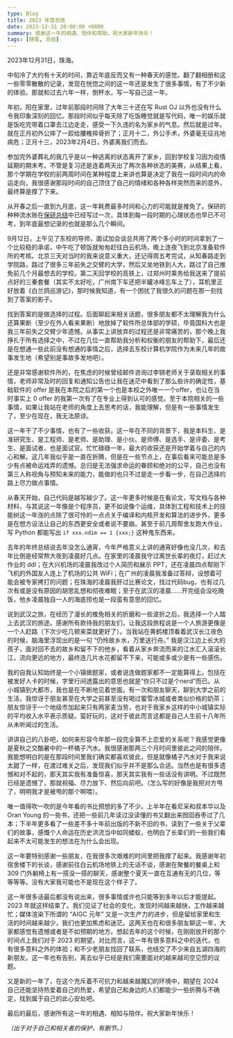 ```yaml
---
type: Blog
title: 2023 年度总结
date: 2023-12-31 20:00:00 +0800
summary: 感谢这一年的相遇、陪伴和帮助，祝大家新年快乐！
tags: [随笔, 总结]
---
```


2023年12月31日，珠海。

中旬冷了大约有十天的时间，靠近年底反而又有一种春天的感觉。翻了翻相册和这一些零零散散的记录，发现在恍惚之间的这一年还是发生了很多事情，有了不少新的体验。那就和过去六年一样，倒杯水，写一写自己这一年。

年初，阳在家里，过年前那段时间除了大年三十还在写 Rust OJ 以外也没有什么令我印象深刻的回忆。那段时间似乎每天除了吃饭睡觉就是写代码，唯一的娱乐就是饭吃完带着口罩去江边走走，感受一下久违的名为家乡的气息。然后就是过年。就在正月初外公摔了一跤给腰椎摔骨折了；正月十二，外公手术，外婆毫无征兆地病危；正月十三，2023年2月4日，外婆离我们而去。

参加完外婆葬礼的我几乎是以一种逃离的状态离开了家乡，回到学校复习因为疫情延期的期末考。不管是复习还是连着两天出了两次各种状态的美赛，从结果上看，那个学期在学校的前两周时间在某种程度上来讲也算是决定了我在一段时间内的命运走向，我很感谢那段时间的自己顶住了自己的情绪和各种各样突然而来的意外，最终算是撑了下来。

从开春之后一直到九月底，这一年耗费最多时间和心力的可能就是推免了。保研的种种流水账在[保研总结](/blog/about-baoyan)中已经写过一次，具体到每一段时期的心理状态也早已不可考，到年底最想记录的也就是那么几个瞬间。

9月12日，上午见了东校的导师，面试加会谈总共用了两个多小时的时间拿到了一个比较稳的承诺，中午吃了顿饭就匆匆赶往白云机场，晚上连夜飞到北京准备软件所的考核。北京三天对当时的我来说意义重大，还记得周五考完试，从知春路走到学院路，路过了很多三年前失之交臂的大学，然后又坐地铁到人大，路过了自己推免前几个月最想去的学校。第二天回学校的高铁上，过郑州时乘务给我送来了提前点好的三秦套餐（其实不太好吃，广州南下车还把半罐冰峰忘车上了），耳机里正好放着《白兰鸽巡游记》，那时候我知道，有一个困扰了我很久的问题在那一刻找到了答案的影子。

找到答案的是做选择的过程。后面聊起来相关话题，很多朋友都不太理解我为什么还算果断（至少在外人看来果断）地放掉了软件所总体部的学硕，毕竟国科大也是我三年前失之交臂少年遗憾。从事实上讲放弃的过程还是非常痛苦的，那个晚上我挣扎于所有选择之中，不过在几位一直帮助我分析和权衡的朋友的帮助下，最后还是在想通一些此前没有想通的事情之后，选择去东校计算机学院作为未来几年的故事发生地（希望别是事故多发地吧）。

还是非常感谢软件所的，在焦虑的时候曾经邮件咨询过李锎老师关于录取相关的事情，老师非常及时的回复和通知公告也让我在迷茫中看到了那么些许的确定性，基础软件的 offer 是我在本院之后的第一个也是本校之外唯一一个offer，也让在当时事实上 0 offer 的我第一次有了在专业上得到认可的感觉。至于本院相关的一些事情，如果让我站在老师的角度上去思考的话，我能理解，但是有一些事情发生了，至少在现在，我无法原谅。

这一年干了不少事情，也有了一些收获。这一年在不同的背景下，我是本科生、是准研究生、是工程师、是老师、是助理、是小伙、是师傅、是选手、是评委、是考生、是面试者、也是面试官。忙忙碌碌一年，最大的收获还是开始学着与自己的内心和解。这几年我似乎是一直在折腾，但是在一些节点上，在事后看来可能总是多少有点被命运戏弄的遗憾。总归是无法强求命运的眷顾和绝对的公平，自己也没有第三人称视角与预知未来的能力，能做的也只不过是走一步看一步，在自己选择的路上尽力做点事情。

从春天开始，自己代码是越写越少了。这一年更多时候是在看论文，写文档与各种材料，与其说这一年像是个程序员，更不如说像个运维，具体到工程和技术上的技能树这一年涨的点除了很可怜的一点点关于编译和内核开发和算法的进步外，更多是在想方设法让自己的东西更安全或者说不要崩。甚至于前几周帮舍友跑大作业，写 Python 都能写出 `if xxx.ndim == 1 {xxx;}` 这种鬼东西来。

去年的年终总结说去年没怎么通宵，今年严格意义上讲的通宵好像也没几次，和去年比倒是经常熬大夜到凌晨好几点。在家里的凌晨我守过离世长辈的夜灯，赶过大作业的 ddl；在大兴机场的凌晨我改过个人简历和展示 PPT，还在凌晨四点帮刚下飞机的外国友人连上了机场的公共 WiFi；在广州的凌晨我准备过答辩，设想着可能会被专家拷打的问题；在珠海的凌晨我肝过比赛论文，找过代码bug，也有过几次有或是没有原因的胡思乱想和彻夜难眠；至于在武汉的凌晨……开完组会没吃晚饭，他乡凌晨独自一人的海底捞也是一段蛮有意思的回忆。

说到武汉之旅，在经历了漫长的推免相关的折磨和一些波折之后，我选择一个人踏上去武汉的旅途。感谢所有款待我的朋友们，让我这段旅程说是一个人旅游更像是一个人赶路（下次少吃几顿来菜就更好了）。当我站在黄鹤楼顶看着武汉长江夜色的时候，脑海里浮现出的是一句 “仍怜故乡水，万里送行舟。” 我是汉江边上长大的孩子，面对回不去的故乡和留不下的他乡，看着从家乡奔流而来的江水汇入滚滚长江，流向更远的地方，最终连几片水花都留不下来，可能或多或少是有一些感伤。

我的自我认知始终是一个小镇做题家，或者说连做题家都不一定能算得上。包括在被发好人卡的时候，字里行间透露出的意思也就是“你只不过是个nerd”而已。从小城镇到大都市，我也是在不断地见着世面。有一次和朋友聊天，聊到大学之前的生活，我惊讶于朋友甚至在大学之前甚至没有喝过蜜雪冰城或者类似价格的奶茶；朋友惊讶于一个地级市加起来只有两家麦当劳，也对于我家乡这样的中小城镇实际的平均收入水平表示质疑。蛮好玩的，这对于彼此而言这都是自己人生前十八年所从未听闻过的生活。

讲讲自己的八卦吧，如何来形容今年那一段完全算不上恋爱的关系呢？我感觉更像是夏秋之交酷暑中的一杯橘子汽水。我很感谢那两三个月时间里彼此之间的陪伴。我能想明白的是在那段时间里我们确实都喜欢彼此，但是就像橘子汽水对于我来说太甜了一样，在渡过难关之后，发现我们似乎并不是那么合适。当然也是有很多遗憾和对不起的，那天其实我有准备惊喜，那天其实我有一些话没有讲明。不过既然已经是遗憾了，那就祝福、尽力放下、然后向前吧。（怎么写的好像是我把对方甩了，明明我才是被甩的那个啊喂）。

唯一值得吹一吹的是今年看的书比预想的多了不少。上半年在看尼采和叔本华以及 Oran Young 的一些书，还把一些前几年读过没读懂的书又翻出来囫囵吞枣过了几本；下半年更多看了一些差不多十年前出版的不新不旧的书，读到了一些关于父辈们的故事，感慨个人命运在历史洪流当中如同蝼蚁，也明白了长辈们的一些我们看起来不太可能发生的想法在为什么会出现。

这一年要特别感谢一些朋友，在我很多次艰难的时间里把我撑了起来。我感谢年初宿舍楼下的长谈，感谢前往白云机场地铁上的无话不谈，感谢在聚餐的餐桌上和 309 门外躺椅上有一搭没一搭的聊天，感谢整个夏天一直在互通有无的几位，等等等等。没有大家我可能也不是现在这个样子了。

这一年很多话最后都没有说出来，很多事情或许也只能等到多年以后才能提起。2023 年就这样结束了。我们见证了社会的变化，发现时间越来越快，工作越来越忙；媒体渲染下所谓的 “AIGC 元年” 又是一次生产力的进步，但是留给家里和生活的时间越来越少，我们也更加焦虑和迷茫。这两天也在和很多朋友聊这一年，大家都感觉有遗憾或者是不如预期的地方。想起去年的这个时候，在刚刚放开的那个时间点上我们对于 2023 的期望。对比而言，这一年有很多意料之中的迭代，也有很多意料之外的体验；和不少老朋友找回了联系，也结交了不少来自五湖四海的新朋友。这一年也有告别，离去似乎已经是我们需要面对的越来越司空见惯的议题。

又是新的一年了，在这个充斥着不可抗力和越来越魔幻的环境中，期望在 2024 自己还能坚持热爱着自己的热爱，希望自己和身边的人们都能少一些折腾与不确定，找到属于自己的此心安处吧。

最后的最后，感谢所有这一年的相遇、相知与陪伴。祝大家新年快乐！

*（出于对于自己和相关者的保护，有删节。）*
